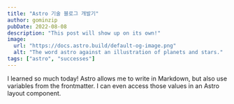```yaml
---
title: "Astro 기술 블로그 개발기"
author: gominzip
pubDate: 2022-08-08
description: "This post will show up on its own!"
image:
  url: "https://docs.astro.build/default-og-image.png"
  alt: "The word astro against an illustration of planets and stars."
tags: ["astro", "successes"]
---
```


I learned so much today! Astro allows me to write in Markdown, but also use variables from the frontmatter. I can even access those values in an Astro layout component.
